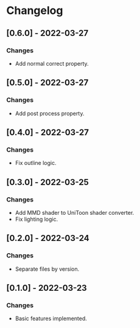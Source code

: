 # Changelog

## [0.6.0] - 2022-03-27
### Changes
- Add normal correct property.

## [0.5.0] - 2022-03-27
### Changes
- Add post process property.

## [0.4.0] - 2022-03-27
### Changes
- Fix outline logic.

## [0.3.0] - 2022-03-25
### Changes
- Add MMD shader to UniToon shader converter.
- Fix lighting logic.

## [0.2.0] - 2022-03-24
### Changes
- Separate files by version.

## [0.1.0] - 2022-03-23
### Changes
- Basic features implemented.